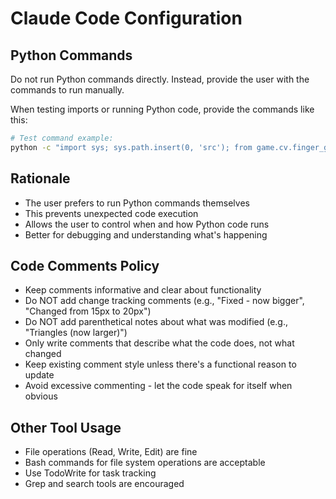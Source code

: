 # Claude Code Configuration

## Python Commands
Do not run Python commands directly. Instead, provide the user with the commands to run manually.

When testing imports or running Python code, provide the commands like this:

```bash
# Test command example:
python -c "import sys; sys.path.insert(0, 'src'); from game.cv.finger_gun_detection import EnhancedHandTracker; print('Import successful')"
```

## Rationale
- The user prefers to run Python commands themselves
- This prevents unexpected code execution
- Allows the user to control when and how Python code runs
- Better for debugging and understanding what's happening

## Code Comments Policy
- Keep comments informative and clear about functionality
- Do NOT add change tracking comments (e.g., "Fixed - now bigger", "Changed from 15px to 20px")
- Do NOT add parenthetical notes about what was modified (e.g., "Triangles (now larger)")
- Only write comments that describe what the code does, not what changed
- Keep existing comment style unless there's a functional reason to update
- Avoid excessive commenting - let the code speak for itself when obvious

## Other Tool Usage
- File operations (Read, Write, Edit) are fine
- Bash commands for file system operations are acceptable
- Use TodoWrite for task tracking
- Grep and search tools are encouraged